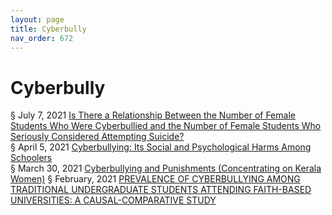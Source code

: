 ```yaml
---
layout: page
title: Cyberbully 
nav_order: 672 
---
```


# Cyberbully
§ July 7, 2021 [Is There a Relationship Between the Number of Female Students Who Were Cyberbullied and the Number of Female Students Who Seriously Considered Attempting Suicide?](https://archive-i.bsafes.com/docs/I/Is-There-a-Relationship-Between-the-Number-of-Female-Students-Who-Were-Cyberbullied-and-the-Number-of-Female-Students-Who-Seriously-Considered-Attempting-Suicide/#is-there-a-relationship-between-the-number-of-female-students-who-were-cyberbullied-and-the-number-of-female-students-who-seriously-considered-attempting-suicide)  
§ April 5, 2021 [Cyberbullying: Its Social and Psychological Harms Among Schoolers](https://archive-c.bsafes.com/docs/C/cyberbullying-its-social-and-psychological-harms-among-schoolers/)  
§ March 30, 2021 [Cyberbullying and Punishments (Concentrating on Kerala Women)](https://archive-c.bsafes.com/docs/C/Cyberbullying-and-Punishments-Concentrating-on-Kerala-Women/) 
§ February, 2021 [PREVALENCE OF CYBERBULLYING AMONG TRADITIONAL UNDERGRADUATE STUDENTS ATTENDING FAITH-BASED UNIVERSITIES: A CAUSAL-COMPARATIVE STUDY](https://archive-p.bsafes.com/docs/P/prevalence-of-cyberbullying-among-traditional-undergraduate-students-attending-faith-based-universities-a-causal-comparative-study/)  
